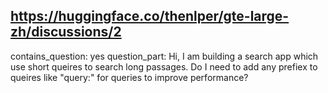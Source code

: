 ## https://huggingface.co/thenlper/gte-large-zh/discussions/2

contains_question: yes
question_part: Hi, I am building a search app which use short queires to search long passages. Do I need to add any prefiex to queires like "query:" for queries to improve performance?